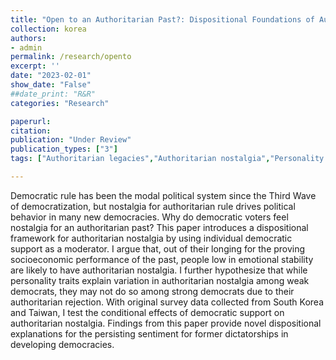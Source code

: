 ```yaml
---
title: "Open to an Authoritarian Past?: Dispositional Foundations of Authoritarian Nostalgia"
collection: korea
authors: 
- admin
permalink: /research/opento
excerpt: ''
date: "2023-02-01"
show_date: "False"
##date_print: "R&R"
categories: "Research"

paperurl: 
citation:
publication: "Under Review"
publication_types: ["3"]
tags: ["Authoritarian legacies","Authoritarian nostalgia","Personality traits"]

---
```


Democratic rule has been the modal political system since the Third Wave of democratization, but nostalgia for authoritarian rule drives political behavior in many new democracies. Why do democratic voters feel nostalgia for an authoritarian past? This paper introduces a dispositional framework for authoritarian nostalgia by using individual democratic support as a moderator. I argue that, out of their longing for the proving socioeconomic performance of the past, people low in emotional stability are likely to have authoritarian nostalgia. I further hypothesize that while personality traits explain variation in authoritarian nostalgia among weak democrats, they may not do so among strong democrats due to their authoritarian rejection. With original survey data collected from South Korea and Taiwan, I test the conditional effects of democratic support on authoritarian nostalgia. Findings from this paper provide novel dispositional explanations for the persisting sentiment for former dictatorships in developing democracies.

